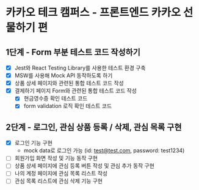 # 카카오 테크 캠퍼스 - 프론트엔드 카카오 선물하기 편

## 1단계 - Form 부분 테스트 코드 작성하기

- [x] Jest와 React Testing Library를 사용한 테스트 환경 구축
- [x] MSW를 사용해 Mock API 동작하도록 하기
- [x] 상품 상세 페이지와 관련된 통합 테스트 코드 작성
- [x] 결제하기 페이지 Form와 관련된 통합 테스트 코드 작성
  - [x] 현금영수증 확인 테스트 코드
  - [x] form validation 로직 확인 테스트 코드

## 2단계 - 로그인, 관심 상품 등록 / 삭제, 관심 목록 구현

- [x] 로그인 기능 구현
  - mock data로 로그인 가능 (id: test@test.com, password: test1234)
- [ ] 회원가입 화면 작성 및 기능 동작 구현
- [ ] 상품 상세 페이지에 관심 등록 버튼 작성 및 관심 추가 동작 구현
- [ ] 나의 계정 페이지에 관심 목록 리스트 작성
- [ ] 관심 목록 리스트에 관심 삭제 기능 구현
